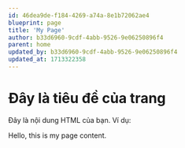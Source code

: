 ```yaml
---
id: 46dea9de-f184-4269-a74a-8e1b72062ae4
blueprint: page
title: 'My Page'
author: b33d6960-9cdf-4abb-9526-9e06250896f4
parent: home
updated_by: b33d6960-9cdf-4abb-9526-9e06250896f4
updated_at: 1713322358
---
```

# Đây là tiêu đề của trang

Đây là nội dung HTML của bạn. Ví dụ:

<div class="content">
    <p>Hello, this is my page content.</p>
</div>
